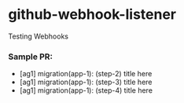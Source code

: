 # github-webhook-listener
Testing Webhooks

### Sample PR:
- [ag1] migration(app-1): (step-2) title here
- [ag1] migration(app-1): (step-3) title here
- [ag1] migration(app-1): (step-4) title here

